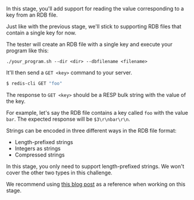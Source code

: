 In this stage, you'll add support for reading the value corresponding to a key from an RDB file. 

Just like with the previous stage, we'll stick to supporting RDB files that contain a single key for now.

The tester will create an RDB file with a single key and execute your program like this:

```
./your_program.sh --dir <dir> --dbfilename <filename>
```

It'll then send a `GET <key>` command to your server.

```bash
$ redis-cli GET "foo"
```

The response to `GET <key>` should be a RESP bulk string with the value of the key.

For example, let's say the RDB file contains a key called `foo` with the value `bar`. The expected response will be `$3\r\nbar\r\n`.

Strings can be encoded in three different ways in the RDB file format:

- Length-prefixed strings
- Integers as strings
- Compressed strings

In this stage, you only need to support length-prefixed strings. We won't cover the other two types in this challenge.

We recommend using [this blog post](https://rdb.fnordig.de/file_format.html) as a reference when working on this stage.
